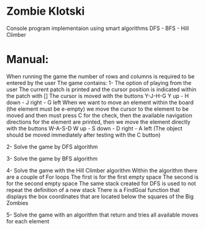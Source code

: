 # Zombie Klotski
 Console program implementaion using smart algorithms DFS - BFS - Hill Climber

# Manual:
When running the game the number of rows and columns is required to be entered by the user
The game contains:
1- The option of playing from the user
The current patch is printed and the cursor position is indicated within the patch with []
The cursor is moved with the buttons Y-J-H-G
Y up - H down - J right - G left
When we want to move an element within the board (the element must be e-empty) we move the cursor to the element to be moved and then must press C for the check, then the available navigation directions for the element are printed, then we move the element directly with the buttons W-A-S-D
W up - S down - D right - A left
(The object should be moved immediately after testing with the C button)

2- Solve the game by DFS algorithm

3- Solve the game by BFS algorithm

4- Solve the game with the Hill Climber algorithm
Within the algorithm there are a couple of For loops
The first is for the first empty space
The second is for the second empty space
The same stack created for DFS is used to not repeat the definition of a new stack
There is a FindGoal function that displays the box coordinates that are located below the squares of the Big Zombies

5- Solve the game with an algorithm that return and tries all available moves for each element

